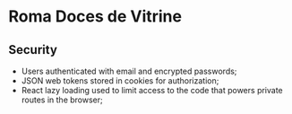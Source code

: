 # Roma Doces de Vitrine

## Security

- Users authenticated with email and encrypted passwords;
- JSON web tokens stored in cookies for authorization;
- React lazy loading used to limit access to the code that powers private routes in the browser;
